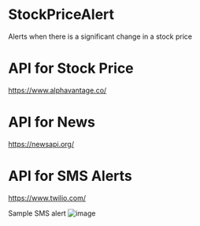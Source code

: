 # StockPriceAlert
Alerts when there is a significant change in a stock price

# API for Stock Price
https://www.alphavantage.co/

# API for News 
https://newsapi.org/

# API for SMS Alerts
https://www.twilio.com/

Sample SMS alert
![image](https://user-images.githubusercontent.com/60713034/189474727-cf3c4484-fd16-4ce2-849b-4ce792241b2f.png)
